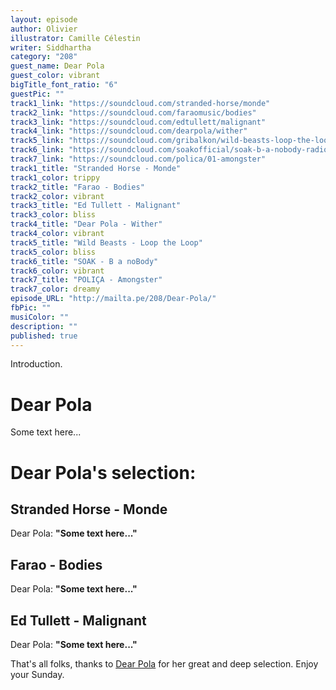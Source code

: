 ```yaml
---
layout: episode
author: Olivier
illustrator: Camille Célestin
writer: Siddhartha
category: "208"
guest_name: Dear Pola
guest_color: vibrant
bigTitle_font_ratio: "6"
guestPic: ""
track1_link: "https://soundcloud.com/stranded-horse/monde"
track2_link: "https://soundcloud.com/faraomusic/bodies"
track3_link: "https://soundcloud.com/edtullett/malignant"
track4_link: "https://soundcloud.com/dearpola/wither"
track5_link: "https://soundcloud.com/gribalkon/wild-beasts-loop-the-loop"
track6_link: "https://soundcloud.com/soakofficial/soak-b-a-nobody-radio-edit"
track7_link: "https://soundcloud.com/polica/01-amongster"
track1_title: "Stranded Horse - Monde"
track1_color: trippy
track2_title: "Farao - Bodies"
track2_color: vibrant
track3_title: "Ed Tullett - Malignant"
track3_color: bliss
track4_title: "Dear Pola - Wither"
track4_color: vibrant
track5_title: "Wild Beasts - Loop the Loop"
track5_color: bliss
track6_title: "SOAK - B a noBody"
track6_color: vibrant
track7_title: "POLIÇA - Amongster"
track7_color: dreamy
episode_URL: "http://mailta.pe/208/Dear-Pola/"
fbPic: ""
musiColor: ""
description: ""
published: true
---
```



<p id="introduction">Introduction.</p>

# Dear Pola

Some text here...
 

# Dear Pola's selection:

## Stranded Horse - Monde

Dear Pola: **"**Some text here...**"**

## Farao - Bodies

Dear Pola: **"**Some text here...**"**

## Ed Tullett - Malignant

Dear Pola: **"**Some text here...**"**
 

<p id="outroduction">

That's all folks, thanks to [Dear Pola](https://dearpola.bandcamp.com/) for her great and deep selection. Enjoy your Sunday.</p>